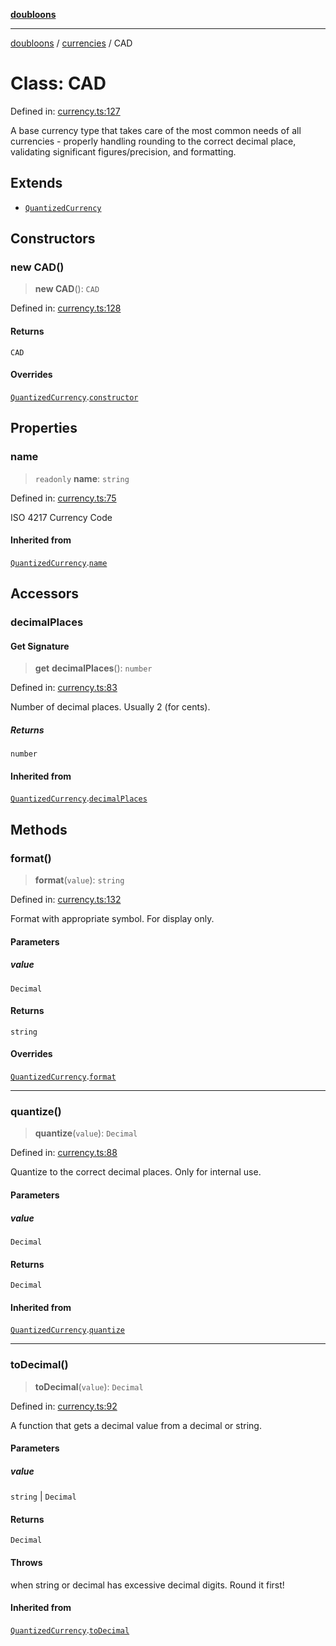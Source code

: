 [**doubloons**](../../../../README.md)

***

[doubloons](../../../../globals.md) / [currencies](../README.md) / CAD

# Class: CAD

Defined in: [currency.ts:127](https://github.com/HitchPin/doubloon-ts/blob/5c0f29ae5f1feb0c01b6a69dd7c9f1ae85119d16/src/currency.ts#L127)

A base currency type that takes care of the most common
needs of all currencies - properly handling rounding to the
correct decimal place, validating significant figures/precision,
and formatting.

## Extends

- [`QuantizedCurrency`](QuantizedCurrency.md)

## Constructors

### new CAD()

> **new CAD**(): `CAD`

Defined in: [currency.ts:128](https://github.com/HitchPin/doubloon-ts/blob/5c0f29ae5f1feb0c01b6a69dd7c9f1ae85119d16/src/currency.ts#L128)

#### Returns

`CAD`

#### Overrides

[`QuantizedCurrency`](QuantizedCurrency.md).[`constructor`](QuantizedCurrency.md#constructor)

## Properties

### name

> `readonly` **name**: `string`

Defined in: [currency.ts:75](https://github.com/HitchPin/doubloon-ts/blob/5c0f29ae5f1feb0c01b6a69dd7c9f1ae85119d16/src/currency.ts#L75)

ISO 4217 Currency Code

#### Inherited from

[`QuantizedCurrency`](QuantizedCurrency.md).[`name`](QuantizedCurrency.md#name)

## Accessors

### decimalPlaces

#### Get Signature

> **get** **decimalPlaces**(): `number`

Defined in: [currency.ts:83](https://github.com/HitchPin/doubloon-ts/blob/5c0f29ae5f1feb0c01b6a69dd7c9f1ae85119d16/src/currency.ts#L83)

Number of decimal places. Usually 2 (for cents).

##### Returns

`number`

#### Inherited from

[`QuantizedCurrency`](QuantizedCurrency.md).[`decimalPlaces`](QuantizedCurrency.md#decimalplaces)

## Methods

### format()

> **format**(`value`): `string`

Defined in: [currency.ts:132](https://github.com/HitchPin/doubloon-ts/blob/5c0f29ae5f1feb0c01b6a69dd7c9f1ae85119d16/src/currency.ts#L132)

Format with appropriate symbol. For display only.

#### Parameters

##### value

`Decimal`

#### Returns

`string`

#### Overrides

[`QuantizedCurrency`](QuantizedCurrency.md).[`format`](QuantizedCurrency.md#format)

***

### quantize()

> **quantize**(`value`): `Decimal`

Defined in: [currency.ts:88](https://github.com/HitchPin/doubloon-ts/blob/5c0f29ae5f1feb0c01b6a69dd7c9f1ae85119d16/src/currency.ts#L88)

Quantize to the correct decimal places. Only for internal use.

#### Parameters

##### value

`Decimal`

#### Returns

`Decimal`

#### Inherited from

[`QuantizedCurrency`](QuantizedCurrency.md).[`quantize`](QuantizedCurrency.md#quantize)

***

### toDecimal()

> **toDecimal**(`value`): `Decimal`

Defined in: [currency.ts:92](https://github.com/HitchPin/doubloon-ts/blob/5c0f29ae5f1feb0c01b6a69dd7c9f1ae85119d16/src/currency.ts#L92)

A function that gets a decimal value from a decimal or string.

#### Parameters

##### value

`string` | `Decimal`

#### Returns

`Decimal`

#### Throws

when string or decimal has excessive decimal digits. Round it first!

#### Inherited from

[`QuantizedCurrency`](QuantizedCurrency.md).[`toDecimal`](QuantizedCurrency.md#todecimal)

